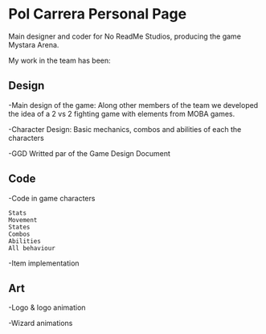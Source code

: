 # Pol Carrera Personal Page

Main designer and coder for No ReadMe Studios, producing the game Mystara Arena.

My work in the team has been:

## Design

-Main design of the game:
Along other members of the team we developed the idea of a 2 vs 2 fighting game with elements from MOBA games.

-Character Design:
Basic mechanics, combos and abilities of each the characters

-GGD
Writted par of the Game Design Document

## Code

-Code in game characters

	Stats
	Movement
	States
	Combos
	Abilities
	All behaviour
-Item implementation

## Art

-Logo & logo animation 

-Wizard animations
